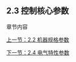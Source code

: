 ## 2.3 控制核心参数
章节内容

[上一节：2.2 机器规格参数](2.2-ControlCoreParameter.md)

[下一节：2.4 电气特性参数](2.4-ElectricalCharacteristicParameter.md)